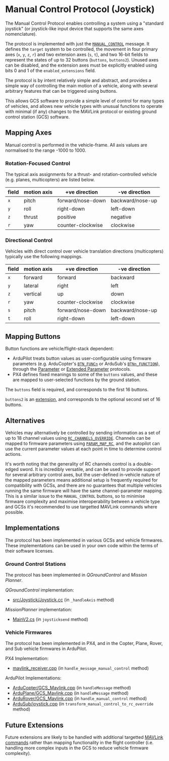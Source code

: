 # Manual Control Protocol (Joystick)

The Manual Control Protocol enables controlling a system using a "standard joystick" (or joystick-like input device that supports the same axes nomenclature).

The protocol is implemented with just the [`MANUAL_CONTROL`](../messages/common.md#MANUAL_CONTROL) message.
It defines the `target` system to be controlled, the movement in four primary axes (`x`, `y`, `z`, `r`) and two extension axes (`s`, `t`), and two 16-bit fields to represent the states of up to 32 buttons (`buttons`, `buttons2`).
Unused axes can be disabled, and the extension axes must be explicitly enabled using bits 0 and 1 of the `enabled_extensions` field.

The protocol is by intent relatively simple and abstract, and provides a simple way of controlling the main motion of a vehicle, along with several arbitrary features that can be triggered using buttons.

This allows GCS software to provide a simple level of control for many types of vehicles, and allows new vehicle types with unusual functions to operate with minimal (if any) changes to the MAVLink protocol or existing ground control station (GCS) software.

## Mapping Axes

Manual control is performed in the vehicle-frame.
All axis values are normalised to the range -1000 to 1000.

### Rotation-Focused Control

The typical axis assignments for a thrust- and rotation-controlled vehicle (e.g. planes, multicopters) are listed below.

| field | motion axis | +ve direction     | -ve direction    |
| ----- | ----------- | ----------------- | ---------------- |
| `x`   | pitch       | forward/nose-down | backward/nose-up |
| `y`   | roll        | right-down        | left-down        |
| `z`   | thrust      | positive          | negative         |
| `r`   | yaw         | counter-clockwise | clockwise        |

### Directional Control

Vehicles with direct control over vehicle translation directions (multicopters) typically use the following mappings.

| field | motion axis | +ve direction     | -ve direction    |
| ----- | ----------- | ----------------- | ---------------- |
| `x`   | forward     | forward           | backward         |
| `y`   | lateral     | right             | left             |
| `z`   | vertical    | up                | down             |
| `r`   | yaw         | counter-clockwise | clockwise        |
| `s`   | pitch       | forward/nose-down | backward/nose-up |
| `t`   | roll        | right-down        | left-down        |

## Mapping Buttons

Button functions are vehicle/flight-stack dependent:

- ArduPilot treats button values as user-configurable using firmware parameters (e.g. ArduCopter's [`BTN_FUNCn`](https://ardupilot.org/copter/docs/parameters.html#btn-func1-button-pin-1-rc-channel-function) or ArduSub's [`BTNn_FUNCTION`](https://ardupilot.org/sub/docs/buttons.html)), through the [Parameter](./parameter.md) or [Extended Parameter](./parameter_ext.md) protocols.
- PX4 defines fixed meanings to some of the `buttons` values, and these are mapped to user-selected functions by the ground station.

The `buttons` field is required, and corresponds to the first 16 buttons.

`buttons2` is an [extension](https://mavlink.io/en/guide/define_xml_element.html#message_extensions), and corresponds to the optional second set of 16 buttons.

## Alternatives

Vehicles may alternatively be controlled by sending information as a set of up to 18 channel values using [`RC_CHANNELS_OVERRIDE`](../messages/common.md#RC_CHANNELS_OVERRIDE).
Channels can be mapped to firmware parameters using [`PARAM_MAP_RC`](../messages/common.md#PARAM_MAP_RC), and the autopilot can use the current parameter values at each point in time to determine control actions.

It's worth noting that the generality of RC channels control is a double-edged sword.
It is incredibly versatile, and can be used to provide support for several arbitrary control axes, but the user-defined in-vehicle nature of the mapped parameters means additional setup is frequently required for compatibility with GCSs, and there are no guarantees that multiple vehicles running the same firmware will have the same channel-parameter mapping.
This is a similar issue to the `MANUAL_CONTROL` buttons, so to minimise firmware complexity and maximise interoperability between a vehicle type and GCSs it's recommended to use targetted MAVLink commands where possible.

## Implementations

The protocol has been implemented in various GCSs and vehicle firmwares.
These implementations can be used in your own code within the terms of their software licenses.

### Ground Control Stations

The protocol has been implemented in _QGroundControl_ and _Mission Planner_.

_QGroundControl_ implementation:

- [src/Joystick/Joystick.cc](https://github.com/mavlink/qgroundcontrol/blob/master/src/Joystick/Joystick.cc) (in `_handleAxis` method)

_MissionPlanner_ implementation:

- [MainV2.cs](https://github.com/ArduPilot/MissionPlanner/blob/master/MainV2.cs) (in `joysticksend` method)

### Vehicle Firmwares

The protocol has been implemented in PX4, and in the Copter, Plane, Rover, and Sub vehicle firmwares in ArduPilot.

PX4 Implementation:

- [mavlink_receiver.cpp](https://github.com/PX4/PX4-Autopilot/blob/master/src/modules/mavlink/mavlink_receiver.cpp) (in `handle_message_manual_control` method)

ArduPilot Implementations:

- [ArduCopter/GCS_Mavlink.cpp](https://github.com/ArduPilot/ardupilot/blob/master/ArduCopter/GCS_Mavlink.cpp) (in `handleMessage` method)
- [ArduPlane/GCS_Mavlink.cpp](https://github.com/ArduPilot/ardupilot/blob/master/ArduPlane/GCS_Mavlink.cpp) (in `handleMessage` method)
- [ArduRover/GCS_Mavlink.cpp](https://github.com/ArduPilot/ardupilot/blob/master/ArduRover/GCS_Mavlink.cpp) (in `handle_manual_control` method)
- [ArduSub/joystick.cpp](https://github.com/ArduPilot/ardupilot/blob/master/ArduSub/joystick.cpp) (in `transform_manual_control_to_rc_override` method)

## Future Extensions

Future extensions are likely to be handled with additional targetted [MAVLink commands](./command.md) rather than mapping functionality in the flight controller (i.e. handling more complex inputs in the GCS to reduce vehicle firmware complexity).
